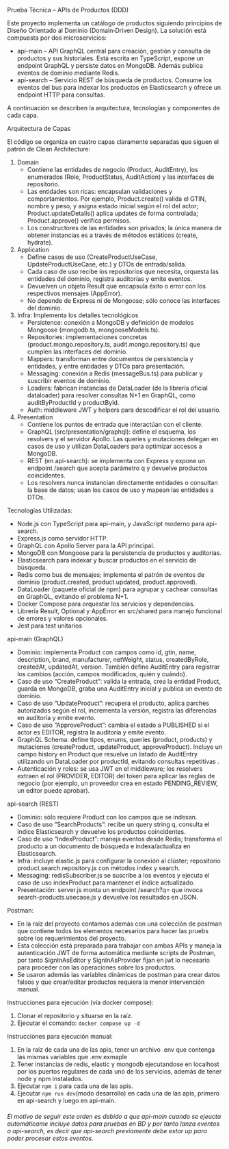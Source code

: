 Prueba Técnica – APIs de Productos (DDD)

Este proyecto implementa un catálogo de productos siguiendo principios de Diseño Orientado al Dominio (Domain‑Driven Design). La solución está compuesta por dos microservicios:
- api-main – API GraphQL central para creación, gestión y consulta de productos y sus historiales. Está escrita en TypeScript, expone un endpoint GraphQL y persiste datos en MongoDB. Además publica eventos de dominio mediante Redis.
- api-search – Servicio REST de búsqueda de productos. Consume los eventos del bus para indexar los productos en Elasticsearch y ofrece un endpoint HTTP para consultas.

A continuación se describen la arquitectura, tecnologías y componentes de cada capa.

Arquitectura de Capas

El código se organiza en cuatro capas claramente separadas que siguen el patrón de Clean Architecture:
1. Domain
   - Contiene las entidades de negocio (Product, AuditEntry), los enumerados (Role, ProductStatus, AuditAction) y las interfaces de repositorio. 
   - Las entidades son ricas: encapsulan validaciones y comportamientos. Por ejemplo, Product.create() valida el GTIN, nombre y peso, y asigna estado inicial según el rol del actor; Product.updateDetails() aplica updates de forma controlada; Product.approve() verifica permisos. 
   - Los constructores de las entidades son privados; la única manera de obtener instancias es a través de métodos estáticos (create, hydrate).
2. Application
    - Define casos de uso (CreateProductUseCase, UpdateProductUseCase, etc.) y DTOs de entrada/salida. 
    - Cada caso de uso recibe los repositorios que necesita, orquesta las entidades del dominio, registra auditorías y emite eventos. 
    - Devuelven un objeto Result<T> que encapsula éxito o error con los respectivos mensajes (AppError). 
    - No depende de Express ni de Mongoose; sólo conoce las interfaces del dominio.
3. Infra: Implementa los detalles tecnológicos
    - Persistence: conexión a MongoDB y definición de modelos Mongoose (mongodb.ts, mongooseModels.ts). 
    - Repositories: implementaciones concretas (product.mongo.repository.ts, audit.mongo.repository.ts) que cumplen las interfaces del dominio. 
    - Mappers: transforman entre documentos de persistencia y entidades, y entre entidades y DTOs para presentación. 
    - Messaging: conexión a Redis (messageBus.ts) para publicar y suscribir eventos de dominio. 
    - Loaders: fabrican instancias de DataLoader (de la librería oficial dataloader) para resolver consultas N+1 en GraphQL, como auditByProductId y productById. 
    - Auth: middleware JWT y helpers para descodificar el rol del usuario.
4. Presentation 
    - Contiene los puntos de entrada que interactúan con el cliente.
    - GraphQL (src/presentation/graphql): define el esquema, los resolvers y el servidor Apollo. Las queries y mutaciones delegan en casos de uso y utilizan DataLoaders para optimizar accesos a MongoDB. 
    - REST (en api-search): se implementa con Express y expone un endpoint /search que acepta parámetro q y devuelve productos coincidentes. 
    - Los resolvers nunca instancian directamente entidades o consultan la base de datos; usan los casos de uso y mapean las entidades a DTOs.

Tecnologías Utilizadas: 
- Node.js con TypeScript para api-main, y JavaScript moderno para api-search.
- Express.js como servidor HTTP.
- GraphQL con Apollo Server para la API principal.
- MongoDB con Mongoose para la persistencia de productos y auditorías.
- Elasticsearch para indexar y buscar productos en el servicio de búsqueda.
- Redis como bus de mensajes; implementa el patrón de eventos de dominio (product.created, product.updated, product.approved).
- DataLoader (paquete oficial de npm) para agrupar y cachear consultas en GraphQL, evitando el problema N+1.
- Docker Compose para orquestar los servicios y dependencias.
- Librería Result, Optional y AppError en src/shared para manejo funcional de errores y valores opcionales.
- Jest para test unitarios

api-main (GraphQL)
- Dominio: implementa Product con campos como id, gtin, name, description, brand, manufacturer, netWeight, status, createdByRole, createdAt, updatedAt, version. También define AuditEntry para registrar los cambios (acción, campos modificados, quién y cuándo).
- Caso de uso “CreateProduct”: valida la entrada, crea la entidad Product, guarda en MongoDB, graba una AuditEntry inicial y publica un evento de dominio.
- Caso de uso “UpdateProduct”: recupera el producto, aplica parches autorizados según el rol, incrementa la versión, registra las diferencias en auditoría y emite evento.
- Caso de uso “ApproveProduct”: cambia el estado a PUBLISHED si el actor es EDITOR, registra la auditoría y emite evento.
- GraphQL Schema: define tipos, enums, queries (product, products) y mutaciones (createProduct, updateProduct, approveProduct). Incluye un campo history en Product que resuelve un listado de AuditEntry utilizando un DataLoader por productId, evitando consultas repetitivas .
- Autenticación y roles: se usa JWT en el middleware; los resolvers extraen el rol (PROVIDER, EDITOR) del token para aplicar las reglas de negocio (por ejemplo, un proveedor crea en estado PENDING_REVIEW, un editor puede aprobar).

api-search (REST)
- Dominio: sólo requiere Product con los campos que se indexan.
- Caso de uso “SearchProducts”: recibe un query string q, consulta el índice Elasticsearch y devuelve los productos coincidentes.
- Caso de uso “IndexProduct”: maneja eventos desde Redis; transforma el producto a un documento de búsqueda e indexa/actualiza en Elasticsearch.
- Infra: incluye elastic.js para configurar la conexión al clúster; repositorio product.search.repository.js con métodos index y search.
- Messaging: redisSubscriber.js se suscribe a los eventos y ejecuta el caso de uso indexProduct para mantener el índice actualizado.
- Presentación: server.js monta un endpoint /search?q= que invoca search-products.usecase.js y devuelve los resultados en JSON.

Postman:
- En la raíz del proyecto contamos además con una colección de postman que contiene todos los elementos necesarios para hacer las pruebs sobre los requerimientos del proyecto.
- Esta colección está preparada para trabajar con ambas APIs y maneja la autenticación JWT de forma automática mediante scripts de Postman, por tanto SignInAsEditor y SignInAsProvider fijan en jwt lo necesario para proceder con las operaciones sobre los productos.
- Se usaron además las variables dinámicas de postman para crear datos falsos y que crear/editar productos requiera la menor intervención manual.

Instrucciones para ejecución (vía docker compose):
1. Clonar el repositorio y situarse en la raíz.
2. Ejecutar el comando:
    ```docker compose up -d```

Instrucciones para ejecución manual:
1. En la raíz de cada una de las apis, tener un archivo .env que contenga las mismas variables que .env.exmaple
2. Tener instancias de redis, elastic y mongodb ejecutandose en localhost por los puertos regulares de cada uno de los servicios, además de tener node y npm instalados.
3. Ejecutar ```npm i``` para cada una de las apis.
4. Ejecutar ```npm run dev```(modo desarrollo) en cada una de las apis, primero en api-search y luego en api-main.
###### El motivo de seguir este orden es debido a que api-main cuando se ejeucta automáticame incluye datos para pruebas en BD y por tanto lanza eventos a api-search, es decir que api-search previamente debe estar up para poder procesar estos eventos.

